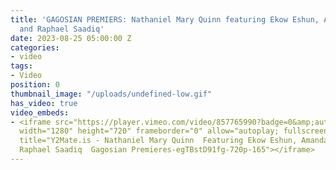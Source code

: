 ```yaml
---
title: 'GAGOSIAN PREMIERS: Nathaniel Mary Quinn featuring Ekow Eshun, Amanda Hunt,
  and Raphael Saadiq'
date: 2023-08-25 05:00:00 Z
categories:
- video
tags:
- Video
position: 0
thumbnail_image: "/uploads/undefined-low.gif"
has_video: true
video_embeds:
- <iframe src="https://player.vimeo.com/video/857765990?badge=0&amp;autopause=0&amp;player_id=0&amp;app_id=58479"
  width="1280" height="720" frameborder="0" allow="autoplay; fullscreen; picture-in-picture"
  title="Y2Mate.is - Nathaniel Mary Quinn  Featuring Ekow Eshun, Amanda Hunt, and
  Raphael Saadiq  Gagosian Premieres-egTBstD91fg-720p-165"></iframe>
---
```


